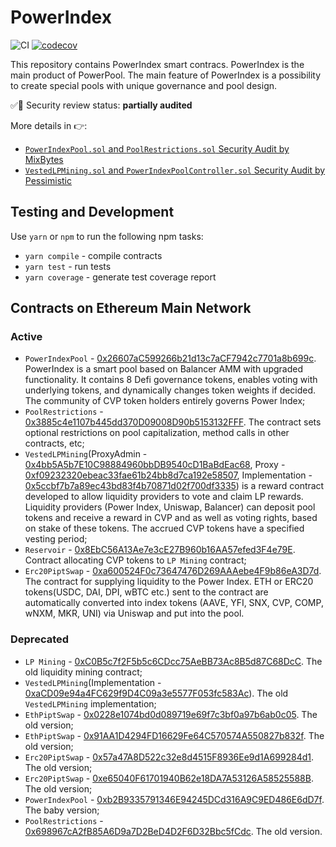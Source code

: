 # PowerIndex

![CI](https://github.com/powerpool-finance/powerindex/workflows/CI/badge.svg)
[![codecov](https://codecov.io/gh/powerpool-finance/powerindex/branch/master/graph/badge.svg)](https://codecov.io/gh/powerpool-finance/powerindex)

This repository contains PowerIndex smart contracs. PowerIndex is the main product of PowerPool. The main feature of PowerIndex is a possibility to create special pools with unique governance and pool design.

✅🚨 Security review status: **partially audited**

More details in 👉:
- [`PowerIndexPool.sol` and `PoolRestrictions.sol` Security Audit by MixBytes](https://github.com/powerpool-finance/powerpool-docs/blob/master/audits/PowerIndexPoolSecurityAuditScope1.pdf)
- [`VestedLPMining.sol` and `PowerIndexPoolController.sol` Security Audit by Pessimistic](https://github.com/powerpool-finance/powerpool-docs/blob/master/audits/PowerIndexPool_SecurityAudit_Scope1_Pessimistic.pdf)

## Testing and Development

Use `yarn` or `npm` to run the following npm tasks:

- `yarn compile` - compile contracts
- `yarn test` - run tests
- `yarn coverage` - generate test coverage report


## Contracts on Ethereum Main Network

### Active

- `PowerIndexPool` - [0x26607aC599266b21d13c7aCF7942c7701a8b699c](https://etherscan.io/address/0x26607aC599266b21d13c7aCF7942c7701a8b699c). PowerIndex is a smart pool based on Balancer AMM with upgraded functionality. It contains 8 Defi governance tokens, enables voting with underlying tokens, and dynamically changes token weights if decided. The community of CVP token holders entirely governs Power Index;
- `PoolRestrictions` - [0x3885c4e1107b445dd370D09008D90b5153132FFF](https://etherscan.io/address/0x3885c4e1107b445dd370D09008D90b5153132FFF). The contract sets optional restrictions on pool capitalization, method calls in other contracts, etc;
- `VestedLPMining`(ProxyAdmin - [0x4bb5A5b7E10C98884960bbDB9540cD1BaBdEac68](https://etherscan.io/address/0x4bb5A5b7E10C98884960bbDB9540cD1BaBdEac68#code), Proxy - [0xf09232320ebeac33fae61b24bb8d7ca192e58507](https://etherscan.io/address/0xf09232320ebeac33fae61b24bb8d7ca192e58507#code), Implementation - [0x5ccbf7b7a89ec43bd83f4b70871d02f700df3335](https://etherscan.io/address/0x5ccbf7b7a89ec43bd83f4b70871d02f700df3335)) is a reward contract developed to allow liquidity providers to vote and claim LP rewards. Liquidity providers (Power Index, Uniswap, Balancer) can deposit pool tokens and receive a reward in CVP and as well as voting rights, based on stake of these tokens. The accrued CVP tokens have a specified vesting period;
- `Reservoir` - [0x8EbC56A13Ae7e3cE27B960b16AA57efed3F4e79E](https://etherscan.io/address/0x8EbC56A13Ae7e3cE27B960b16AA57efed3F4e79E). Contract allocating CVP tokens to `LP Mining` contract;
- `Erc20PiptSwap` - [0xa600524F0c73647476D269AAAebe4F9b86eA3D7d](https://etherscan.io/address/0xa600524F0c73647476D269AAAebe4F9b86eA3D7d). The contract for supplying liquidity to the Power Index. ETH or ERC20 tokens(USDC, DAI, DPI, wBTC etc.) sent to the contract are automatically converted into index tokens (AAVE, YFI, SNX, CVP, COMP, wNXM, MKR, UNI) via Uniswap and put into the pool.

### Deprecated

- `LP Mining` - [0xC0B5c7f2F5b5c6CDcc75AeBB73Ac8B5d87C68DcC](https://etherscan.io/address/0xC0B5c7f2F5b5c6CDcc75AeBB73Ac8B5d87C68DcC). The old liquidity mining contract;
- `VestedLPMining`(Implementation - [0xaCD09e94a4FC629f9D4C09a3e5577F053fc583Ac](https://etherscan.io/address/0xaCD09e94a4FC629f9D4C09a3e5577F053fc583Ac)). The old `VestedLPMining` implementation;
- `EthPiptSwap` - [0x0228e1074bd0d089719e69f7c3bf0a97b6ab0c05](https://etherscan.io/address/0x0228e1074bd0d089719e69f7c3bf0a97b6ab0c05). The old version;
- `EthPiptSwap` - [0x91AA1D4294FD16629Fe64C570574A550827b832f](https://etherscan.io/address/0x91AA1D4294FD16629Fe64C570574A550827b832f). The old version;
- `Erc20PiptSwap` - [0x57a47A8D522c32e8d4515F8936Ee9d1A699284d1](https://etherscan.io/address/0x57a47A8D522c32e8d4515F8936Ee9d1A699284d1). The old version;
- `Erc20PiptSwap` - [0xe65040F61701940B62e18DA7A53126A58525588B](https://etherscan.io/address/0xe65040F61701940B62e18DA7A53126A58525588B). The old version;
- `PowerIndexPool` - [0xb2B9335791346E94245DCd316A9C9ED486E6dD7f](https://etherscan.io/address/0xb2B9335791346E94245DCd316A9C9ED486E6dD7f). The baby version;
- `PoolRestrictions` - [0x698967cA2fB85A6D9a7D2BeD4D2F6D32Bbc5fCdc](https://etherscan.io/address/0x698967cA2fB85A6D9a7D2BeD4D2F6D32Bbc5fCdc). The old version.
